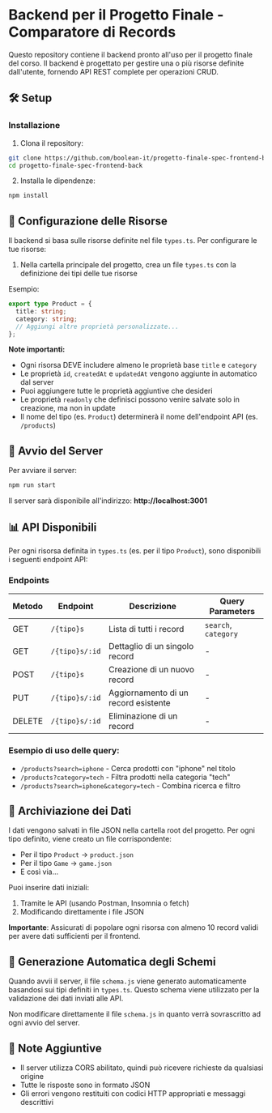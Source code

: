 # Backend per il Progetto Finale - Comparatore di Records

Questo repository contiene il backend pronto all'uso per il progetto finale del corso. Il backend è progettato per gestire una o più risorse definite dall'utente, fornendo API REST complete per operazioni CRUD.

## 🛠️ Setup

### Installazione

1. Clona il repository:
```bash
git clone https://github.com/boolean-it/progetto-finale-spec-frontend-back.git
cd progetto-finale-spec-frontend-back
```

2. Installa le dipendenze:
```bash
npm install
```

## 🔧 Configurazione delle Risorse

Il backend si basa sulle risorse definite nel file `types.ts`. Per configurare le tue risorse:

1. Nella cartella principale del progetto, crea un file `types.ts` con la definizione dei tipi delle tue risorse

Esempio:
```typescript
export type Product = {
  title: string;
  category: string;
  // Aggiungi altre proprietà personalizzate...
};
```

**Note importanti:**
- Ogni risorsa DEVE includere almeno le proprietà base `title` e `category`
- Le proprietà `id`, `createdAt` e `updatedAt` vengono aggiunte in automatico dal server
- Puoi aggiungere tutte le proprietà aggiuntive che desideri
- Le proprietà `readonly` che definisci possono venire salvate solo in creazione, ma non in update
- Il nome del tipo (es. `Product`) determinerà il nome dell'endpoint API (es. `/products`)

## 🚀 Avvio del Server

Per avviare il server:

```bash
npm run start
```

Il server sarà disponibile all'indirizzo: **http://localhost:3001**

## 📊 API Disponibili

Per ogni risorsa definita in `types.ts` (es. per il tipo `Product`), sono disponibili i seguenti endpoint API:

### Endpoints

| Metodo | Endpoint            | Descrizione                                | Query Parameters                  |
|--------|---------------------|--------------------------------------------|------------------------------------|
| GET    | `/{tipo}s`          | Lista di tutti i record                    | `search`, `category`               |
| GET    | `/{tipo}s/:id`      | Dettaglio di un singolo record             | -                                  |
| POST   | `/{tipo}s`          | Creazione di un nuovo record              | -                                  |
| PUT    | `/{tipo}s/:id`      | Aggiornamento di un record esistente       | -                                  |
| DELETE | `/{tipo}s/:id`      | Eliminazione di un record                  | -                                  |

### Esempio di uso delle query:
- `/products?search=iphone` - Cerca prodotti con "iphone" nel titolo
- `/products?category=tech` - Filtra prodotti nella categoria "tech"
- `/products?search=iphone&category=tech` - Combina ricerca e filtro

## 💾 Archiviazione dei Dati

I dati vengono salvati in file JSON nella cartella root del progetto. Per ogni tipo definito, viene creato un file corrispondente:

- Per il tipo `Product` → `product.json`
- Per il tipo `Game` → `game.json`
- E così via...

Puoi inserire dati iniziali:
1. Tramite le API (usando Postman, Insomnia o fetch)
2. Modificando direttamente i file JSON

**Importante**: Assicurati di popolare ogni risorsa con almeno 10 record validi per avere dati sufficienti per il frontend.

## 🔄 Generazione Automatica degli Schemi

Quando avvii il server, il file `schema.js` viene generato automaticamente basandosi sui tipi definiti in `types.ts`. Questo schema viene utilizzato per la validazione dei dati inviati alle API.

Non modificare direttamente il file `schema.js` in quanto verrà sovrascritto ad ogni avvio del server.

## 📝 Note Aggiuntive

- Il server utilizza CORS abilitato, quindi può ricevere richieste da qualsiasi origine
- Tutte le risposte sono in formato JSON
- Gli errori vengono restituiti con codici HTTP appropriati e messaggi descrittivi
